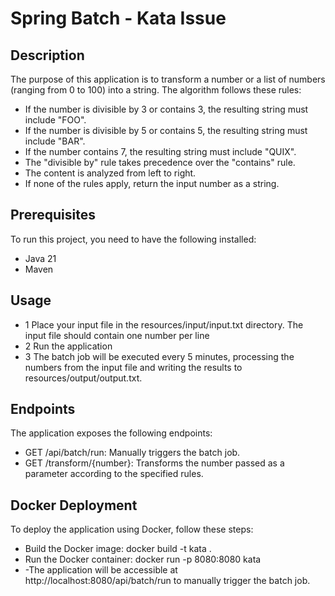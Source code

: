 
# Spring Batch - Kata Issue

## Description
The purpose of this application is to transform a number or a list of numbers (ranging from 0 to 100) into a string. The algorithm follows these rules:
- If the number is divisible by 3 or contains 3, the resulting string must include "FOO".
- If the number is divisible by 5 or contains 5, the resulting string must include "BAR".
- If the number contains 7, the resulting string must include "QUIX".
- The "divisible by" rule takes precedence over the "contains" rule.
- The content is analyzed from left to right.
- If none of the rules apply, return the input number as a string.

## Prerequisites
To run this project, you need to have the following installed:
- Java 21
- Maven
## Usage
- 1 Place your input file in the resources/input/input.txt directory. The input file should contain one number per line
- 2 Run the application
- 3 The batch job will be executed every 5 minutes, processing the numbers from the input file and writing the results to resources/output/output.txt.
## Endpoints
The application exposes the following endpoints:
- GET /api/batch/run: Manually triggers the batch job.
- GET /transform/{number}: Transforms the number passed as a parameter according to the specified rules.
## Docker Deployment
To deploy the application using Docker, follow these steps:
- Build the Docker image:
docker build -t kata .
- Run the Docker container:
docker run -p 8080:8080 kata
- -The application will be accessible at http://localhost:8080/api/batch/run to manually trigger the batch job.